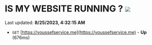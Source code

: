# IS MY WEBSITE RUNNING ? [![](https://img.shields.io/static/v1?label=Sponsor&message=%E2%9D%A4&logo=GitHub&color=%23fe8e86)](https://github.com/sponsors/<username>)

Last updated: **8/25/2023, 4:32:15 AM**

- `GET` [https://youssefservice.me](https://youssefservice.me) - **Up** (676ms)

